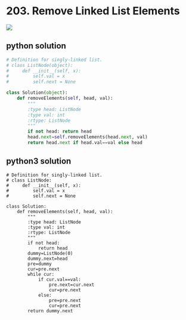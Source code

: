 # 203. Remove Linked List Elements
<img src="https://github.com/vampire1996/LeetCode/blob/master/Problems/201-300/203.%20Remove%20Linked%20List%20Elements/problem.png"/>

## python solution
```python
# Definition for singly-linked list.
# class ListNode(object):
#     def __init__(self, x):
#         self.val = x
#         self.next = None

class Solution(object):
    def removeElements(self, head, val):
        """
        :type head: ListNode
        :type val: int
        :rtype: ListNode
        """
        if not head: return head
        head.next=self.removeElements(head.next, val)
        return head.next if head.val==val else head
```

## python3 solution
```python3
# Definition for singly-linked list.
# class ListNode:
#     def __init__(self, x):
#         self.val = x
#         self.next = None

class Solution:
    def removeElements(self, head, val):
        """
        :type head: ListNode
        :type val: int
        :rtype: ListNode
        """
        if not head:
            return head
        dummy=ListNode(0)
        dummy.next=head
        pre=dummy
        cur=pre.next
        while cur:
            if cur.val==val:
                pre.next=cur.next
                cur=pre.next
            else:
                pre=pre.next
                cur=pre.next
        return dummy.next 
```
